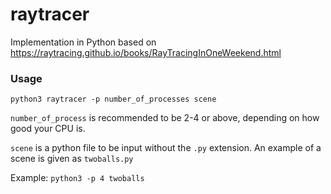 # raytracer

Implementation in Python based on https://raytracing.github.io/books/RayTracingInOneWeekend.html

### Usage

`python3 raytracer -p number_of_processes scene`

`number_of_process` is recommended to be 2-4 or above, depending on how good your CPU is.

`scene` is a python file to be input without the `.py` extension. An example of a scene is given as `twoballs.py`

Example: `python3 -p 4 twoballs`

